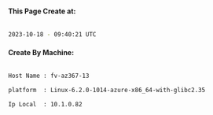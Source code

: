 
   
#### This Page Create at:

```bash

2023-10-18 - 09:40:21 UTC

```

#### Create By Machine:

```bash

Host Name : fv-az367-13

platform  : Linux-6.2.0-1014-azure-x86_64-with-glibc2.35

Ip Local  : 10.1.0.82

```

